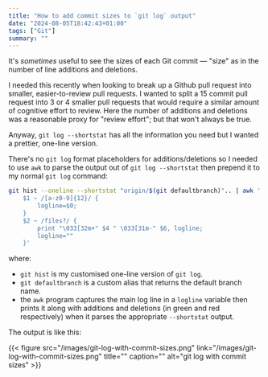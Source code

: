 ```yaml
---
title: "How to add commit sizes to `git log` output"
date: "2024-08-05T18:42:43+01:00"
tags: ["Git"]
summary: ""
---
```


It's _sometimes_ useful to see the sizes of each Git commit — "size" as in the
number of line additions and deletions.

I needed this recently when looking to break up a Github pull request into
smaller, easier-to-review pull requests. I wanted to split a 15 commit pull
request into 3 or 4 smaller pull requests that would require a similar amount of
cognitive effort to review. Here the number of additions and deletions was a
reasonable proxy for "review effort"; but that won't always be true.

Anyway, `git log --shortstat` has all the information you need but I wanted a
prettier, one-line version.

There's no `git log` format placeholders for additions/deletions so I needed to
use `awk` to parse the output out of `git log --shortstat` then prepend it to my
normal `git log` command:

```bash
git hist --oneline --shortstat "origin/$(git defaultbranch)".. | awk '
    $1 ~ /[a-z0-9]{12}/ {
        logline=$0;
    }
    $2 ~ /files?/ {
        print "\033[32m+" $4 " \033[31m-" $6, logline;
        logline=""
    }'
```

where:

- `git hist` is my customised one-line version of `git log`.
- `git defaultbranch` is a custom alias that returns the default branch name.
- the `awk` program captures the main log line in a `logline` variable then
  prints it along with additions and deletions (in green and red respectively)
  when it parses the appropriate `--shortstat` output.

The output is like this:

{{< figure src="/images/git-log-with-commit-sizes.png" link="/images/git-log-with-commit-sizes.png" title="" caption="" alt="git log with commit sizes" >}}
